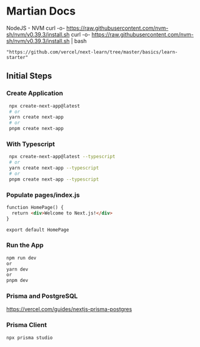 # Martian Docs

NodeJS - NVM
curl -o- https://raw.githubusercontent.com/nvm-sh/nvm/v0.39.3/install.sh
curl -o- https://raw.githubusercontent.com/nvm-sh/nvm/v0.39.3/install.sh | bash
```shell
"https://github.com/vercel/next-learn/tree/master/basics/learn-starter"
```
## Initial Steps

### Create Application

```bash
 npx create-next-app@latest
 # or
 yarn create next-app
 # or
 pnpm create next-app
```

### With Typescript

```bash
 npx create-next-app@latest --typescript
 # or
 yarn create next-app --typescript
 # or
 pnpm create next-app --typescript
```

### Populate pages/index.js

```html
function HomePage() {
  return <div>Welcome to Next.js!</div>
}

export default HomePage
```

### Run the App

```bash
npm run dev
or
yarn dev
or
pnpm dev
```

### Prisma and PostgreSQL

<https://vercel.com/guides/nextjs-prisma-postgres>


### Prisma Client

```bash
npx prisma studio
```

